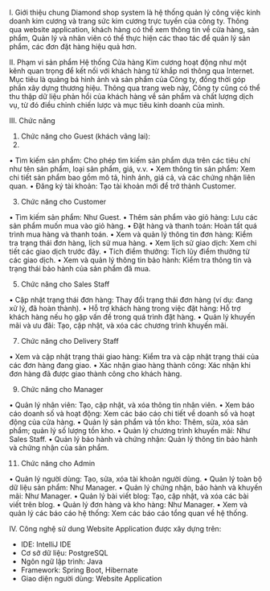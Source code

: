 I.	Giới thiệu chung
 Diamond shop system là hệ thống quản lý công việc kinh doanh kim cương và trang sức kim cương trực tuyến của công ty. Thông qua website application, khách hàng có thể xem thông tin về cửa hàng, sản phẩm, Quản lý và nhân viên có thể thực hiện các thao tác để quản lý sản phẩm, các đơn đặt hàng hiệu quả hơn.
 
II.	Phạm vi sản phẩm
Hệ thống Cửa hàng Kim cương hoạt động như một kênh quan trọng để kết nối với khách hàng từ khắp nơi thông qua Internet. Mục tiêu là quảng bá hình ảnh và sản phẩm của Công ty, đồng thời góp phần xây dựng thương hiệu. Thông qua trang web này, Công ty cũng có thể thu thập dữ liệu phản hồi của khách hàng về sản phẩm và chất lượng dịch vụ, từ đó điều chỉnh chiến lược và mục tiêu kinh doanh của mình.

III.	Chức năng

1.	Chức năng cho Guest (khách vãng lai):
2.	
•	Tìm kiếm sản phẩm: Cho phép tìm kiếm sản phẩm dựa trên các tiêu chí như tên sản phẩm, loại sản phẩm, giá, v.v.
•	Xem thông tin sản phẩm: Xem chi tiết sản phẩm bao gồm mô tả, hình ảnh, giá cả, và các chứng nhận liên quan.
•	Đăng ký tài khoản: Tạo tài khoản mới để trở thành Customer.

3.	Chức năng cho Customer
   
•	Tìm kiếm sản phẩm: Như Guest.
•	Thêm sản phẩm vào giỏ hàng: Lưu các sản phẩm muốn mua vào giỏ hàng.
•	Đặt hàng và thanh toán: Hoàn tất quá trình mua hàng và thanh toán.
•	Xem và quản lý thông tin đơn hàng: Kiểm tra trạng thái đơn hàng, lịch sử mua hàng.
•	Xem lịch sử giao dịch: Xem chi tiết các giao dịch trước đây.
•	Tích điểm thưởng: Tích lũy điểm thưởng từ các giao dịch.
•	Xem và quản lý thông tin bảo hành: Kiểm tra thông tin và trạng thái bảo hành của sản phẩm đã mua.

5.	Chức năng cho Sales Staff

•	Cập nhật trạng thái đơn hàng: Thay đổi trạng thái đơn hàng (ví dụ: đang xử lý, đã hoàn thành).
•	Hỗ trợ khách hàng trong việc đặt hàng: Hỗ trợ khách hàng nếu họ gặp vấn đề trong quá trình đặt hàng.
•	Quản lý khuyến mãi và ưu đãi: Tạo, cập nhật, và xóa các chương trình khuyến mãi.

7.	Chức năng cho Delivery Staff

•	Xem và cập nhật trạng thái giao hàng: Kiểm tra và cập nhật trạng thái của các đơn hàng đang giao.
•	Xác nhận giao hàng thành công: Xác nhận khi đơn hàng đã được giao thành công cho khách hàng.

9.	Chức năng cho Manager

•	Quản lý nhân viên: Tạo, cập nhật, và xóa thông tin nhân viên.
•	Xem báo cáo doanh số và hoạt động: Xem các báo cáo chi tiết về doanh số và hoạt động của cửa hàng.
•	Quản lý sản phẩm và tồn kho: Thêm, sửa, xóa sản phẩm; quản lý số lượng tồn kho.
•	Quản lý chương trình khuyến mãi: Như Sales Staff.
•	Quản lý bảo hành và chứng nhận: Quản lý thông tin bảo hành và chứng nhận của sản phẩm.

11.	Chức năng cho Admin

•	Quản lý người dùng: Tạo, sửa, xóa tài khoản người dùng.
•	Quản lý toàn bộ dữ liệu sản phẩm: Như Manager.
•	Quản lý chứng nhận, bảo hành và khuyến mãi: Như Manager.
•	Quản lý bài viết blog: Tạo, cập nhật, và xóa các bài viết trên blog.
•	Quản lý đơn hàng và kho hàng: Như Manager.
•	Xem và quản lý các báo cáo hệ thống: Xem các báo cáo tổng quan về hệ thống.

IV.	Công nghệ sử dung
Website Application được xây dựng trên:
-	IDE: IntelliJ IDE
-	Cơ sở dữ liệu: PostgreSQL
-	Ngôn ngữ lập trình: Java
-	Framework: Spring Boot, Hibernate
-	Giao diện người dùng: Website Application
